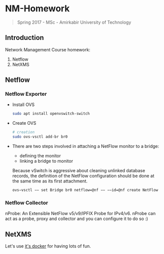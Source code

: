 # NM-Homework
> Spring 2017 - MSc - Amirkabir University of Technology

## Introduction
Network Management Course homework:
1. Netflow
2. NetXMS

## Netflow
### Netflow Exporter
* Install OVS

   ```sh
   sudo apt install openvswitch-switch
   ```

* Create OVS

   ```sh
   # creation
   sudo ovs-vsctl add-br br0
   ```

* There are two steps involved in attaching a NetFlow monitor to a bridge:
   * defining the monitor
   * linking a bridge to monitor

   Because vSwitch is aggressive about cleaning unlinked database records,
   the definition of the NetFlow configuration should be done at the same time as its first attachment.

   ```sh
   ovs−vsctl −− set Bridge br0 netflow=@nf −− −−id=@nf create NetFlow targets=\"10.10.10.10\"
   ```


### Netflow Collector
nProbe: An Extensible NetFlow v5/v9/IPFIX Probe for IPv4/v6.
nProbe can act as a probe, proxy and collector and you can configure it to do so :)

## NetXMS
Let's use [it's docker](https://github.com/juliusloman/netxms-dockerfiles) for having lots of fun.
